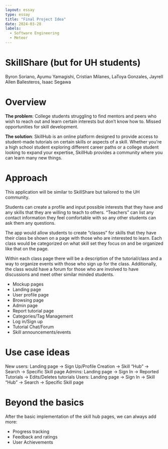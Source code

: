 ```yaml
---
layout: essay
type: essay
title: "Final Project Idea"
date: 2024-03-28
labels:
  - Software Engineering
  - Meteor
---
```


# SkillShare (but for UH students)
Byron Soriano, Ayumu Yamagishi, Cristian Milanes, LaToya Gonzales, Jayrell Allen Ballesteros, Isaac Segawa

# Overview
**The problem**: College students struggling to find mentors and peers who wish to reach out and learn certain interests but don’t know how to. Missed opportunities for skill development.

**The solution**: SkillHub is an online platform designed to provide access to student-made tutorials on certain skills or aspects of a skill. Whether you're a high school student exploring different career paths or a college student looking to expand your expertise, SkillHub provides a community where you can learn many new things.

# Approach
This application will be similar to SkillShare but tailored to the UH community.

Students can create a profile and input possible interests that they have and any skills that they are willing to teach to others. “Teachers” can list any contact information they feel comfortable with so any other students can ask them any questions.

The app would allow students to create “classes” for skills that they have their class be shown on a page with those who are interested to learn. Each class would be categorized on what skill set they focus on and be organized like that on the page.

Within each class page there will be a description of the tutorial/class and a way to organize events with those who sign up for the class. Additionally, the class would have a forum for those who are involved to have discussions and meet other similar minded students.

- Mockup pages
- Landing page
- User profile page
- Browsing page
- Admin page
- Report tutorial page
- Categories/Tag Management 
- Log in/Sign up
- Tutorial Chat/Forum
- Skill announcements/events

# Use case ideas
New users: Landing page -> Sign Up/Profile Creation -> Skill “Hub” -> Search -> Specific Skill page
Admins: Landing page -> Sign In -> Reported Tutorials -> Edits/Deletes tutorials
Users: Landing page -> Sign In -> Skill “Hub” -> Search -> Specific Skill page

# Beyond the basics
After the basic implementation of the skill hub pages, we can always add more:

* Progress tracking
* Feedback and ratings
* User Achievements 
